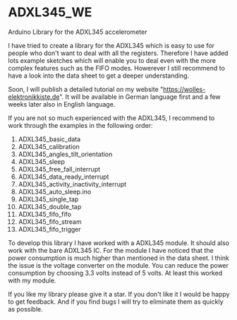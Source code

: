 # ADXL345_WE
Arduino Library for the ADXL345 accelerometer

I have tried to create a library for the ADXL345 which is easy to use for people who don't want to deal with all the registers. Therefore I have added lots example sketches which will enable you to deal even with the more complex features such as the FIFO modes. Howerever I still recommend to have a look into the data sheet to get a deeper understanding. 

Soon, I will publish a detailed tutorial on my website "https://wolles-elektronikkiste.de". It will be available in German language first and a few weeks later also in English language. 

If you are not so much experienced with the ADXL345, I recommend to work through the examples in the following order:

1) ADXL345_basic_data
2) ADXL345_calibration
3) ADXL345_angles_tilt_orientation
4) ADXL345_sleep
5) ADXL345_free_fall_interrupt
6) ADXL345_data_ready_interrupt
7) ADXL345_activity_inactivity_interrupt
8) ADXL345_auto_sleep.ino
9) ADXL345_single_tap
10) ADXL345_double_tap
11) ADXL345_fifo_fifo
12) ADXL345_fifo_stream
13) ADXL345_fifo_trigger

To develop this library I have worked with a ADXL345 module. It should also work with the bare ADXL345 IC. For the module I have noticed that the power consumption is much higher than mentioned in the data sheet. I think the issue is the voltage converter on the module. You can reduce the power consumption by choosing 3.3 volts instead of 5 volts. At least this worked with my module. 

If you like my library please give it a star. If you don't like it I would be happy to get feedback. And if you find bugs I will try to eliminate them as quickly as possible. 
